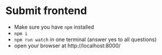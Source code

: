 # Submit frontend

- Make sure you have `npm` installed
- `npm i`
- `npm run watch` in one terminal (answer yes to all questions)
- open your browser at http://localhost:8000/

